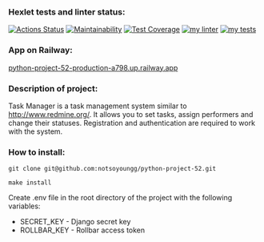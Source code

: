 ### Hexlet tests and linter status:
[![Actions Status](https://github.com/notsoyoungg/python-project-52/workflows/hexlet-check/badge.svg)](https://github.com/notsoyoungg/python-project-52/actions)
[![Maintainability](https://api.codeclimate.com/v1/badges/569437f8be5883c2fbbf/maintainability)](https://codeclimate.com/github/notsoyoungg/python-project-52/maintainability)
[![Test Coverage](https://api.codeclimate.com/v1/badges/569437f8be5883c2fbbf/test_coverage)](https://codeclimate.com/github/notsoyoungg/python-project-52/test_coverage)
[![my linter](https://github.com/notsoyoungg/python-project-52/actions/workflows/linter.yml/badge.svg)](https://github.com/notsoyoungg/python-project-52/actions/workflows/linter.yml)
[![my tests](https://github.com/notsoyoungg/python-project-52/actions/workflows/tests.yml/badge.svg)](https://github.com/notsoyoungg/python-project-52/actions/workflows/tests.yml)
### App on Railway:
[python-project-52-production-a798.up.railway.app](http://python-project-52-production-a798.up.railway.app)
### Description of project:
Task Manager is a task management system similar to http://www.redmine.org/. It allows you to set tasks, assign performers and change their statuses. Registration and authentication are required to work with the system.
### How to install:
```
git clone git@github.com:notsoyoungg/python-project-52.git
```
```
make install
```

Сreate .env file in the root directory of the project with the following variables:
- SECRET_KEY - Django secret key
- ROLLBAR_KEY - Rollbar access token
